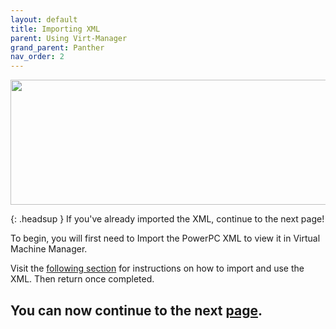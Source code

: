 ```yaml
---
layout: default
title: Importing XML
parent: Using Virt-Manager
grand_parent: Panther
nav_order: 2
---
```


<p align="center">
  <img width="650" height="200" src="../../../../assets/HeaderDarwinPPCxml.png">
</p>

{: .headsup }
If you've already imported the XML, continue to the next page!

To begin, you will first need to Import the PowerPC XML to view it in Virtual Machine Manager.

Visit the [following section](../../../../infocenter/07-XML/PPC/index) for instructions on how to import and use the XML. Then return once completed.

## You can now continue to the next <a href="../02-MacintoshHD">page</a>.
